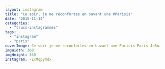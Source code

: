 ```yaml
---
layout: instagram
title: "Ce soir, je me réconfortes en buvant une #Parisis"
date: "2015-11-14"
categories: 
  - "trucs-instagrammes"
tags: 
  - "instagram"
  - "paris"
coverImage: Ce-soir-je-me-reconfortes-en-buvant-une-Parisis-Paris-JeSuisParisien-ParisMaVille-PrayForParis-Fluct.jpg
imgWidth: 360
imgHeight: 360
instagram: -ExMqpymdx
---
```

